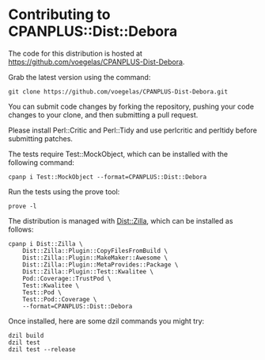 # Contributing to CPANPLUS::Dist::Debora

The code for this distribution is hosted at
https://github.com/voegelas/CPANPLUS-Dist-Debora.

Grab the latest version using the command:

    git clone https://github.com/voegelas/CPANPLUS-Dist-Debora.git

You can submit code changes by forking the repository, pushing your code
changes to your clone, and then submitting a pull request.

Please install Perl::Critic and Perl::Tidy and use perlcritic and perltidy
before submitting patches.

The tests require Test::MockObject, which can be installed with the following
command:

    cpanp i Test::MockObject --format=CPANPLUS::Dist::Debora

Run the tests using the prove tool:

    prove -l

The distribution is managed with [Dist::Zilla](https://dzil.org/), which can be
installed as follows:

    cpanp i Dist::Zilla \
        Dist::Zilla::Plugin::CopyFilesFromBuild \
        Dist::Zilla::Plugin::MakeMaker::Awesome \
        Dist::Zilla::Plugin::MetaProvides::Package \
        Dist::Zilla::Plugin::Test::Kwalitee \
        Pod::Coverage::TrustPod \
        Test::Kwalitee \
        Test::Pod \
        Test::Pod::Coverage \
        --format=CPANPLUS::Dist::Debora

Once installed, here are some dzil commands you might try:

    dzil build
    dzil test
    dzil test --release
